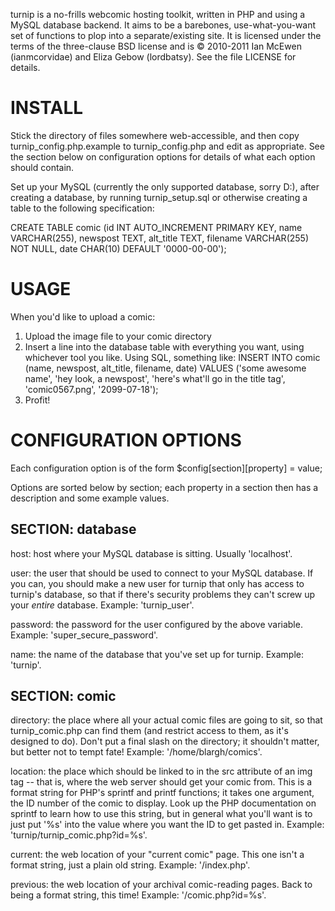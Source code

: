 turnip is a no-frills webcomic hosting toolkit, written in PHP and using a MySQL database backend. It aims to be a barebones, use-what-you-want set of functions to plop into a separate/existing site. It is licensed under the terms of the three-clause BSD license and is © 2010-2011 Ian McEwen (ianmcorvidae) and Eliza Gebow (lordbatsy). See the file LICENSE for details.

INSTALL
=======
Stick the directory of files somewhere web-accessible, and then copy turnip_config.php.example to turnip_config.php and edit as appropriate. See the section below on configuration options for details of what each option should contain.

Set up your MySQL (currently the only supported database, sorry D:), after creating a database, by running turnip_setup.sql or otherwise creating a table to the following specification:

CREATE TABLE comic (id INT AUTO_INCREMENT PRIMARY KEY, name VARCHAR(255), newspost TEXT, alt_title TEXT, filename VARCHAR(255) NOT NULL, date CHAR(10) DEFAULT '0000-00-00');

USAGE
=====
When you'd like to upload a comic:
1. Upload the image file to your comic directory
2. Insert a line into the database table with everything you want, using whichever tool you like. Using SQL, something like: INSERT INTO comic (name, newspost, alt_title, filename, date) VALUES ('some awesome name', 'hey look, a newspost', 'here\'s what\'ll go in the title tag', 'comic0567.png', '2099-07-18');
3. Profit!

CONFIGURATION OPTIONS
=====================
Each configuration option is of the form $config[section][property] = value;

Options are sorted below by section; each property in a section then has a description and some example values.

SECTION: database
-----------------

host: host where your MySQL database is sitting. Usually 'localhost'.

user: the user that should be used to connect to your MySQL database. If you can, you should make a new user for turnip that only has access to turnip's database, so that if there's security problems they can't screw up your *entire* database. Example: 'turnip_user'.

password: the password for the user configured by the above variable. Example: 'super_secure_password'.

name: the name of the database that you've set up for turnip. Example: 'turnip'.

SECTION: comic
--------------

directory: the place where all your actual comic files are going to sit, so that turnip_comic.php can find them (and restrict access to them, as it's designed to do). Don't put a final slash on the directory; it shouldn't matter, but better not to tempt fate! Example: '/home/blargh/comics'.

location: the place which should be linked to in the src attribute of an img tag -- that is, where the web server should get your comic from. This is a format string for PHP's sprintf and printf functions; it takes one argument, the ID number of the comic to display. Look up the PHP documentation on sprintf to learn how to use this string, but in general what you'll want is to just put '%s' into the value where you want the ID to get pasted in. Example: 'turnip/turnip_comic.php?id=%s'.

current: the web location of your "current comic" page. This one isn't a format string, just a plain old string. Example: '/index.php'.

previous: the web location of your archival comic-reading pages. Back to being a format string, this time! Example: '/comic.php?id=%s'.
